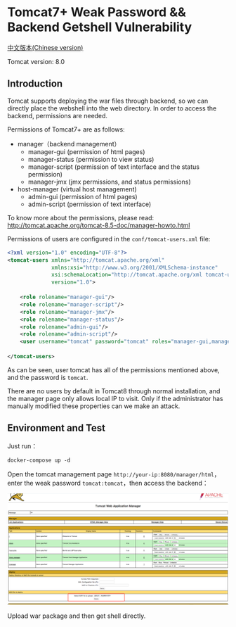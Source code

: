 # Tomcat7+ Weak Password && Backend Getshell Vulnerability

[中文版本(Chinese version)](README.zh-cn.md)

Tomcat version: 8.0

## Introduction

Tomcat supports deploying the war files through backend, so we can directly place the webshell into the web directory. In order to access the backend, permissions are needed.

Permissions of Tomcat7+ are as follows:

 - manager（backend management）
   - manager-gui (permission of html pages)
   - manager-status (permission to view status)
   - manager-script (permission of text interface and the status permission)
   - manager-jmx (jmx permissions, and status permissions)
 - host-manager (virtual host management)
   - admin-gui (permission of html pages)
   - admin-script (permission of text interface)

To know more about the permissions, please read: http://tomcat.apache.org/tomcat-8.5-doc/manager-howto.html

Permissions of users are configured in the ` conf/tomcat-users.xml ` file:

```xml
<?xml version="1.0" encoding="UTF-8"?>
<tomcat-users xmlns="http://tomcat.apache.org/xml"
              xmlns:xsi="http://www.w3.org/2001/XMLSchema-instance"
              xsi:schemaLocation="http://tomcat.apache.org/xml tomcat-users.xsd"
              version="1.0">

    <role rolename="manager-gui"/>
    <role rolename="manager-script"/>
    <role rolename="manager-jmx"/>
    <role rolename="manager-status"/>
    <role rolename="admin-gui"/>
    <role rolename="admin-script"/>
    <user username="tomcat" password="tomcat" roles="manager-gui,manager-script,manager-jmx,manager-status,admin-gui,admin-script" />

</tomcat-users>
```

As can be seen, user tomcat has all of the permissions mentioned above, and the password is `tomcat`.

There are no users by default in Tomcat8 through normal installation, and the manager page only allows local IP to visit. Only if the administrator has manually modified these properties can we make an attack.

## Environment and Test

Just run：

```
docker-compose up -d
```

Open the tomcat management page `http://your-ip:8080/manager/html`，enter the weak password `tomcat:tomcat`，then access the backend：

![](1.png)

Upload war package and then get shell directly.
